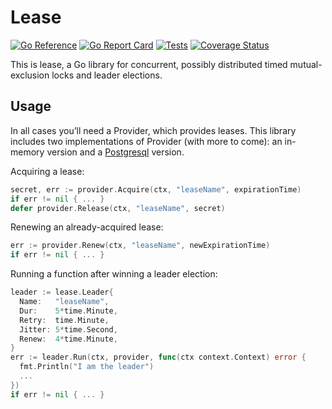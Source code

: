 # Lease

[![Go Reference](https://pkg.go.dev/badge/github.com/bobg/lease.svg)](https://pkg.go.dev/github.com/bobg/lease)
[![Go Report Card](https://goreportcard.com/badge/github.com/bobg/lease)](https://goreportcard.com/report/github.com/bobg/lease)
[![Tests](https://github.com/bobg/lease/actions/workflows/go.yml/badge.svg)](https://github.com/bobg/lease/actions/workflows/go.yml)
[![Coverage Status](https://coveralls.io/repos/github/bobg/lease/badge.svg?branch=main)](https://coveralls.io/github/bobg/lease?branch=main)

This is lease,
a Go library for concurrent, possibly distributed
timed mutual-exclusion locks
and leader elections.

## Usage

In all cases you’ll need a Provider, which provides leases.
This library includes two implementations of Provider
(with more to come):
an in-memory version and a [Postgresql](https://www.postgresql.org/) version.

Acquiring a lease:

```go
secret, err := provider.Acquire(ctx, "leaseName", expirationTime)
if err != nil { ... }
defer provider.Release(ctx, "leaseName", secret)
```

Renewing an already-acquired lease:

```go
err := provider.Renew(ctx, "leaseName", newExpirationTime)
if err != nil { ... }
```

Running a function after winning a leader election:

```go
leader := lease.Leader{
  Name:   "leaseName",
  Dur:    5*time.Minute,
  Retry:  time.Minute,
  Jitter: 5*time.Second,
  Renew:  4*time.Minute,
}
err := leader.Run(ctx, provider, func(ctx context.Context) error {
  fmt.Println("I am the leader")
  ...
})
if err != nil { ... }
```

